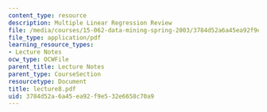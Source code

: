 ```yaml
---
content_type: resource
description: Multiple Linear Regression Review
file: /media/courses/15-062-data-mining-spring-2003/3784d52a6a45ea92f9e532e6658c70a9_lecture8.pdf
file_type: application/pdf
learning_resource_types:
- Lecture Notes
ocw_type: OCWFile
parent_title: Lecture Notes
parent_type: CourseSection
resourcetype: Document
title: lecture8.pdf
uid: 3784d52a-6a45-ea92-f9e5-32e6658c70a9
---
```

